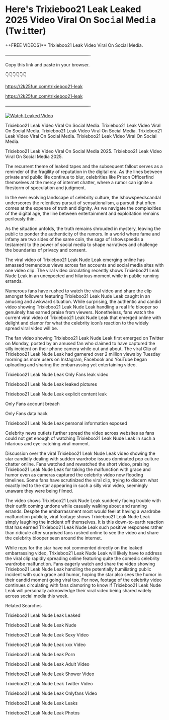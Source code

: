 # Here's Trixieboo21 Leak Leaked 2025 Video Viral On Soc𝚒al Med𝚒a (Tw𝚒tter)

++FREE VIDEOS]** Trixieboo21 Leak Video Viral On Social Media.

———————————————————-

Copy this link and paste in your browser.

👇👇👇👇👇👇

https://2k25fun.com/trixieboo21-leak

https://2k25fun.com/trixieboo21-leak

———————————————————-

[![Watch Leaked Video](https://miro.medium.com/v2/resize:fit:828/format:webp/1*cilzJN44JGOrTw9NJCrNHA.gif "Watch Leaked Video")](https://2k25fun.com/trixieboo21-leak)

Trixieboo21 Leak Video Viral On Social Media. Trixieboo21 Leak Video Viral On Social Media. Trixieboo21 Leak Video Viral On Social Media. Trixieboo21 Leak Video Viral On Social Media. Trixieboo21 Leak Video Viral On Social Media.

Trixieboo21 Leak Video Viral On Social Media 2025. Trixieboo21 Leak Video Viral On Social Media 2025.

The recurrent theme of leaked tapes and the subsequent fallout serves as a reminder of the fragility of reputation in the digital era. As the lines between private and public life continue to blur, celebrities like Prison Officerfind themselves at the mercy of internet chatter, where a rumor can ignite a firestorm of speculation and judgment.

In the ever evolving landscape of celebrity culture, the Ishowspeedscandal underscores the relentless pursuit of sensationalism, a pursuit that often comes at the expense of truth and dignity. As we navigate the complexities of the digital age, the line between entertainment and exploitation remains perilously thin.

As the situation unfolds, the truth remains shrouded in mystery, leaving the public to ponder the authenticity of the rumors. In a world where fame and infamy are two sides of the same coin, the saga of Ishowspeedis a testament to the power of social media to shape narratives and challenge the boundaries of privacy and consent.

The viral video of Trixieboo21 Leak Nude Leak emerging online has amassed tremendous views across fan accounts and social media sites with one video clip. The viral video circulating recently shows Trixieboo21 Leak Nude Leak in an unexpected and hilarious moment while in public running errands.

Numerous fans have rushed to watch the viral video and share the clip amongst followers featuring Trixieboo21 Leak Nude Leak caught in an amusing and awkward situation. While surprising, the authentic and candid video showing Trixieboo21 Leak Nude Leak handling a real life blooper so genuinely has earned praise from viewers. Nonetheless, fans watch the current viral video of Trixieboo21 Leak Nude Leak that emerged online with delight and clamor for what the celebrity icon’s reaction to the widely spread viral video will be.

The fan video showing Trixieboo21 Leak Nude Leak first emerged on Twitter on Monday, posted by an amused fan who claimed to have captured the silly incident on their phone camera while out and about. The viral Clip of Trixieboo21 Leak Nude Leak had garnered over 2 million views by Tuesday morning as more users on Instagram, Facebook and YouTube began uploading and sharing the embarrassing yet entertaining video.

Trixieboo21 Leak Nude Leak Only Fans leak video

Trixieboo21 Leak Nude Leak leaked pictures

Trixieboo21 Leak Nude Leak explicit content leak

Only Fans account breach

Only Fans data hack

Trixieboo21 Leak Nude Leak personal information exposed

Celebrity news outlets further spread the video across websites as fans could not get enough of watching Trixieboo21 Leak Nude Leak in such a hilarious and eye-catching viral moment.

Discussion over the viral Trixieboo21 Leak Nude Leak video showing the star candidly dealing with sudden wardrobe issues dominated pop culture chatter online. Fans watched and rewatched the short video, praising Trixieboo21 Leak Nude Leak for taking the malfunction with grace and humor even as cameras captured the celebrity video now flooding timelines. Some fans have scrutinized the viral clip, trying to discern what exactly led to the star appearing in such a silly viral video, seemingly unaware they were being filmed.

The video shows Trixieboo21 Leak Nude Leak suddenly facing trouble with their outfit coming undone while casually walking about and running errands. Despite the embarrassment most would feel at having a wardrobe malfunction publicly, viral footage shows Trixieboo21 Leak Nude Leak simply laughing the incident off themselves. It is this down-to-earth reaction that has earned Trixieboo21 Leak Nude Leak such positive responses rather than ridicule after surprised fans rushed online to see the video and share the celebrity blooper seen around the internet.

While reps for the star have not commented directly on the leaked embarrassing video, Trixieboo21 Leak Nude Leak will likely have to address the viral clip rapidly spreading online featuring quite the comedic celebrity wardrobe malfunction. Fans eagerly watch and share the video showing Trixieboo21 Leak Nude Leak handling the potentially humiliating public incident with such grace and humor, hoping the star also sees the humor in their candid moment going viral too. For now, footage of the celebrity video continues circulating with fans clamoring to know if Trixieboo21 Leak Nude Leak will personally acknowledge their viral video being shared widely across social media this week.

Related Searches

Trixieboo21 Leak Nude Leak Leaked

Trixieboo21 Leak Nude Leak Nude

Trixieboo21 Leak Nude Leak Sexy Video

Trixieboo21 Leak Nude Leak xxx Video

Trixieboo21 Leak Nude Leak Porn

Trixieboo21 Leak Nude Leak Adult Video

Trixieboo21 Leak Nude Leak Shower Video

Trixieboo21 Leak Nude Leak Twitter Video

Trixieboo21 Leak Nude Leak Onlyfans Video

Trixieboo21 Leak Nude Leak Leaks

Trixieboo21 Leak Nude Leak Photos
